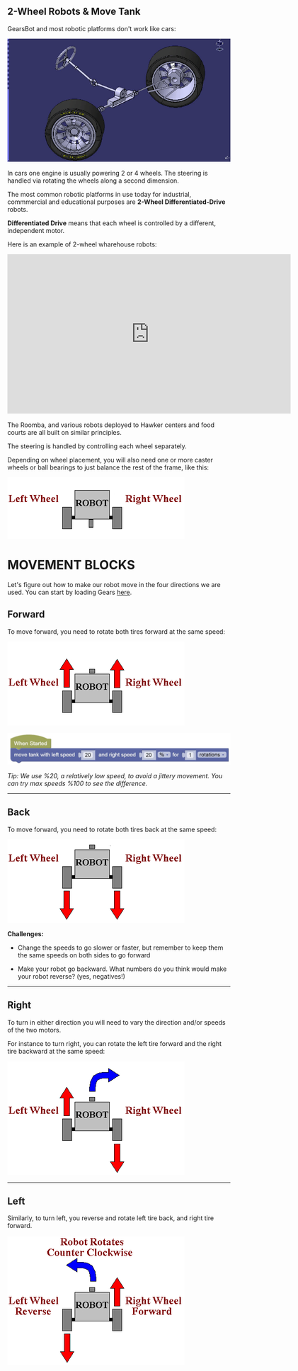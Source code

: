 2-Wheel Robots & Move Tank
---

GearsBot and most robotic platforms don't work like cars:

![](images/rackandpinion.gif)

In cars one engine is usually powering 2 or 4 wheels.  The steering is handled via rotating the wheels along a second dimension.  

The most common robotic platforms in use today for industrial, commmercial and educational purposes are **2-Wheel Differentiated-Drive** robots.

**Differentiated Drive** means that each wheel is controlled by a different, independent motor. 

Here is an example of 2-wheel wharehouse robots:

<iframe width="640" height="360" src="https://www.youtube.com/embed/FBl4Y55V2Z4" title="YouTube video player" frameborder="0" allow="accelerometer; autoplay; clipboard-write; encrypted-media; gyroscope; picture-in-picture" allowfullscreen></iframe>

The Roomba, and various robots deployed to Hawker centers and food courts are all built on similar principles.

The steering is handled by controlling each wheel separately.

Depending on wheel placement, you will also need one or more caster wheels or ball bearings to just balance the rest of the frame, like this:

![](images/2wheelrobot.jpg)

# **MOVEMENT BLOCKS**

Let's figure out how to make our robot move in the four directions we are used.  You can start by loading Gears [here](https://gears.aposteriori.com.sg/index.html?filterBlocksJSON=https%3A%2F%2Ffiles.aposteriori.com.sg%2Fget%2FsbVQLkhtDr.json).

## Forward

To move forward, you need to rotate both tires forward at the same speed:

![](images/forward.jpg)

![](images/movetank.jpg)

*Tip: We use %20, a relatively low speed, to avoid a jittery movement.  You can try max speeds %100 to see the difference.*

---

## Back

To move forward, you need to rotate both tires back at the same speed:

![](images/back.jpg)


**Challenges:**

- Change the speeds to go slower or faster, but remember to keep them the same speeds on both sides to go forward

- Make your robot go backward.  What numbers do you think would make your robot reverse?  (yes, negatives!)

---

## Right

To turn in either direction you will need to vary the direction and/or speeds of the two motors.

For instance to turn right, you can rotate the left tire forward and the right tire backward at the same speed:

![](images/right.jpg)

---
## Left

Similarly, to turn left, you reverse and rotate left tire back, and right tire forward.
<br><br>
![](images/left.jpg)


